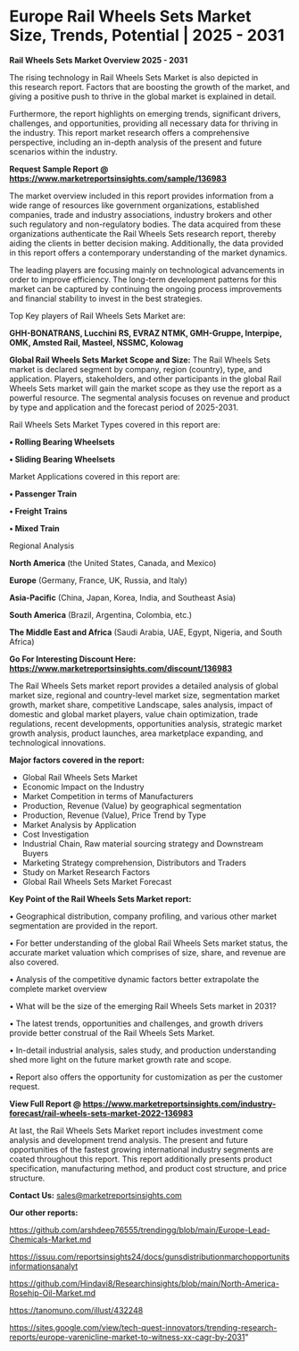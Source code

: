 # Europe Rail Wheels Sets Market Size, Trends, Potential | 2025 - 2031

<Strong> Rail Wheels Sets Market Overview 2025 - 2031</strong>

The rising technology in Rail Wheels Sets Market is also depicted in this research report. Factors that are boosting the growth of the market, and giving a positive push to thrive in the global market is explained in detail.

Furthermore, the report highlights on emerging trends, significant drivers, challenges, and opportunities, providing all necessary data for thriving in the industry. This report market research offers a comprehensive perspective, including an in-depth analysis of the present and future scenarios within the industry.

<strong>Request Sample Report @ <a href=https://www.marketreportsinsights.com/sample/136983>https://www.marketreportsinsights.com/sample/136983</a></strong>

The market overview included in this report provides information from a wide range of resources like government organizations, established companies, trade and industry associations, industry brokers and other such regulatory and non-regulatory bodies. The data acquired from these organizations authenticate the Rail Wheels Sets research report, thereby aiding the clients in better decision making. Additionally, the data provided in this report offers a contemporary understanding of the market dynamics.

The leading players are focusing mainly on technological advancements in order to improve efficiency. The long-term development patterns for this market can be captured by continuing the ongoing process improvements and financial stability to invest in the best strategies.

Top Key players of Rail Wheels Sets Market are:

<strong>GHH-BONATRANS, Lucchini RS, EVRAZ NTMK, GMH-Gruppe, Interpipe, OMK, Amsted Rail, Masteel, NSSMC, Kolowag</strong>

<strong><b>Global Rail Wheels Sets Market Scope and Size:</b></strong>
The Rail Wheels Sets market is declared segment by company, region (country), type, and application. Players, stakeholders, and other participants in the global Rail Wheels Sets market will gain the market scope as they use the report as a powerful resource. The segmental analysis focuses on revenue and product by type and application and the forecast period of 2025-2031.

Rail Wheels Sets Market Types covered in this report are:

<strong>• Rolling Bearing Wheelsets

• Sliding Bearing Wheelsets</strong>

Market Applications covered in this report are:

<strong>• Passenger Train

• Freight Trains

• Mixed Train</strong> 

Regional Analysis

<strong>North America</strong> (the United States, Canada, and Mexico)

<strong>Europe</strong> (Germany, France, UK, Russia, and Italy)

<strong>Asia-Pacific</strong> (China, Japan, Korea, India, and Southeast Asia)

<strong>South America</strong> (Brazil, Argentina, Colombia, etc.)

<strong>The Middle East and Africa</strong> (Saudi Arabia, UAE, Egypt, Nigeria, and South Africa)

<strong>Go For Interesting Discount Here: <a href=https://www.marketreportsinsights.com/discount/136983>https://www.marketreportsinsights.com/discount/136983</a></strong>

The Rail Wheels Sets market report provides a detailed analysis of global market size, regional and country-level market size, segmentation market growth, market share, competitive Landscape, sales analysis, impact of domestic and global market players, value chain optimization, trade regulations, recent developments, opportunities analysis, strategic market growth analysis, product launches, area marketplace expanding, and technological innovations.

<strong><b>Major factors covered in the report:</b></strong>
<ul>
  <li>Global Rail Wheels Sets Market </li>
  <li>Economic Impact on the Industry</li>
  <li>Market Competition in terms of Manufacturers</li>
  <li>Production, Revenue (Value) by geographical segmentation</li>
  <li>Production, Revenue (Value), Price Trend by Type</li>
  <li>Market Analysis by Application</li>
  <li>Cost Investigation</li>
  <li>Industrial Chain, Raw material sourcing strategy and Downstream Buyers</li>
  <li>Marketing Strategy comprehension, Distributors and Traders</li>
  <li>Study on Market Research Factors</li>
  <li>Global Rail Wheels Sets Market Forecast</li>
</ul>

<strong><b>Key Point of the Rail Wheels Sets Market report:</b></strong>

• Geographical distribution, company profiling, and various other market segmentation are provided in the report.

• For better understanding of the global Rail Wheels Sets market status, the accurate market valuation which comprises of size, share, and revenue are also covered.

• Analysis of the competitive dynamic factors better extrapolate the complete market overview

• What will be the size of the emerging Rail Wheels Sets market in 2031?

• The latest trends, opportunities and challenges, and growth drivers provide better construal of the Rail Wheels Sets Market.

• In-detail industrial analysis, sales study, and production understanding shed more light on the future market growth rate and scope.

• Report also offers the opportunity for customization as per the customer request.

<strong><b>View Full Report @ <a href=https://www.marketreportsinsights.com/industry-forecast/rail-wheels-sets-market-2022-136983>https://www.marketreportsinsights.com/industry-forecast/rail-wheels-sets-market-2022-136983</a></b></strong>


At last, the Rail Wheels Sets Market report includes investment come analysis and development trend analysis. The present and future opportunities of the fastest growing international industry segments are coated throughout this report. This report additionally presents product specification, manufacturing method, and product cost structure, and price structure.

<strong>Contact Us:</strong>
sales@marketreportsinsights.com

<strong>Our other reports:</strong>

<a href=https://github.com/arshdeep76555/trendingg/blob/main/Europe-Lead-Chemicals-Market.md>https://github.com/arshdeep76555/trendingg/blob/main/Europe-Lead-Chemicals-Market.md</a>

<a href=https://issuu.com/reportsinsights24/docs/gunsdistributionmarchopportunitsinformationsanalyt>https://issuu.com/reportsinsights24/docs/gunsdistributionmarchopportunitsinformationsanalyt</a>

<a href=https://github.com/Hindavi8/Researchinsights/blob/main/North-America-Rosehip-Oil-Market.md>https://github.com/Hindavi8/Researchinsights/blob/main/North-America-Rosehip-Oil-Market.md</a>

<a href=https://tanomuno.com/illust/432248>https://tanomuno.com/illust/432248</a>

<a href=https://sites.google.com/view/tech-quest-innovators/trending-research-reports/europe-varenicline-market-to-witness-xx-cagr-by-2031>https://sites.google.com/view/tech-quest-innovators/trending-research-reports/europe-varenicline-market-to-witness-xx-cagr-by-2031</a>"
